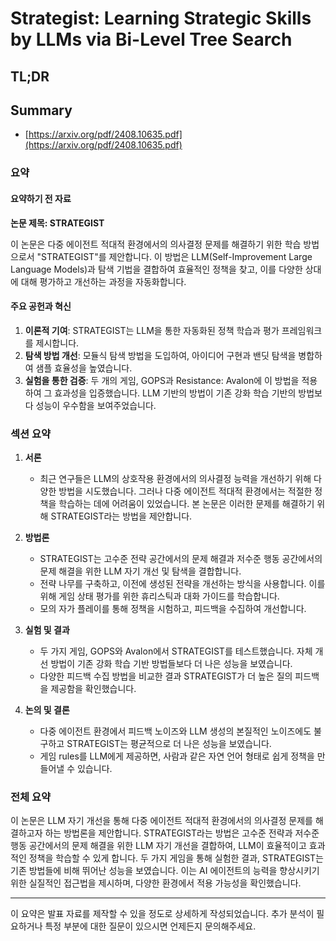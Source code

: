 # Strategist: Learning Strategic Skills by LLMs via Bi-Level Tree Search
## TL;DR
## Summary
- [https://arxiv.org/pdf/2408.10635.pdf](https://arxiv.org/pdf/2408.10635.pdf)

### 요약

#### 요약하기 전 자료
**논문 제목: STRATEGIST**

이 논문은 다중 에이전트 적대적 환경에서의 의사결정 문제를 해결하기 위한 학습 방법으로서 "STRATEGIST"를 제안합니다. 이 방법은 LLM(Self-Improvement Large Language Models)과 탐색 기법을 결합하여 효율적인 정책을 찾고, 이를 다양한 상대에 대해 평가하고 개선하는 과정을 자동화합니다.

#### 주요 공헌과 혁신
1. **이론적 기여**: STRATEGIST는 LLM을 통한 자동화된 정책 학습과 평가 프레임워크를 제시합니다.
2. **탐색 방법 개선**: 모듈식 탐색 방법을 도입하여, 아이디어 구현과 밴딧 탐색을 병합하여 샘플 효율성을 높였습니다.
3. **실험을 통한 검증**: 두 개의 게임, GOPS과 Resistance: Avalon에 이 방법을 적용하여 그 효과성을 입증했습니다. LLM 기반의 방법이 기존 강화 학습 기반의 방법보다 성능이 우수함을 보여주었습니다.

### 섹션 요약
1. **서론**
   - 최근 연구들은 LLM의 상호작용 환경에서의 의사결정 능력을 개선하기 위해 다양한 방법을 시도했습니다. 그러나 다중 에이전트 적대적 환경에서는 적절한 정책을 학습하는 데에 어려움이 있었습니다. 본 논문은 이러한 문제를 해결하기 위해 STRATEGIST라는 방법을 제안합니다.

2. **방법론**
   - STRATEGIST는 고수준 전략 공간에서의 문제 해결과 저수준 행동 공간에서의 문제 해결을 위한 LLM 자기 개선 및 탐색을 결합합니다.
   - 전략 나무를 구축하고, 이전에 생성된 전략을 개선하는 방식을 사용합니다. 이를 위해 게임 상태 평가를 위한 휴리스틱과 대화 가이드를 학습합니다.
   - 모의 자가 플레이를 통해 정책을 시험하고, 피드백을 수집하여 개선합니다.

3. **실험 및 결과**
   - 두 가지 게임, GOPS와 Avalon에서 STRATEGIST를 테스트했습니다. 자체 개선 방법이 기존 강화 학습 기반 방법들보다 더 나은 성능을 보였습니다.
   - 다양한 피드백 수집 방법을 비교한 결과 STRATEGIST가 더 높은 질의 피드백을 제공함을 확인했습니다.

4. **논의 및 결론**
   - 다중 에이전트 환경에서 피드백 노이즈와 LLM 생성의 본질적인 노이즈에도 불구하고 STRATEGIST는 평균적으로 더 나은 성능을 보였습니다.
   - 게임 rules를 LLM에게 제공하면, 사람과 같은 자연 언어 형태로 쉽게 정책을 만들어낼 수 있습니다.

### 전체 요약
이 논문은 LLM 자기 개선을 통해 다중 에이전트 적대적 환경에서의 의사결정 문제를 해결하고자 하는 방법론을 제안합니다. STRATEGIST라는 방법은 고수준 전략과 저수준 행동 공간에서의 문제 해결을 위한 LLM 자기 개선을 결합하여, LLM이 효율적이고 효과적인 정책을 학습할 수 있게 합니다. 두 가지 게임을 통해 실험한 결과, STRATEGIST는 기존 방법들에 비해 뛰어난 성능을 보였습니다. 이는 AI 에이전트의 능력을 향상시키기 위한 실질적인 접근법을 제시하며, 다양한 환경에서 적용 가능성을 확인했습니다.

---

이 요약은 발표 자료를 제작할 수 있을 정도로 상세하게 작성되었습니다. 추가 분석이 필요하거나 특정 부분에 대한 질문이 있으시면 언제든지 문의해주세요.